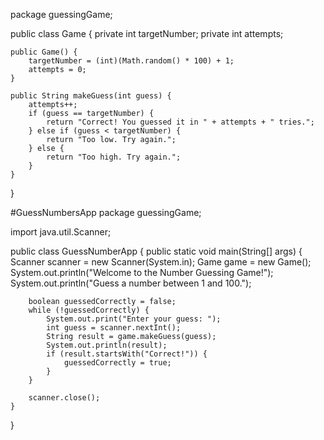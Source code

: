 package guessingGame;

public class Game {
    private int targetNumber;
    private int attempts;

    public Game() {
        targetNumber = (int)(Math.random() * 100) + 1;
        attempts = 0;
    }

    public String makeGuess(int guess) {
        attempts++;
        if (guess == targetNumber) {
            return "Correct! You guessed it in " + attempts + " tries.";
        } else if (guess < targetNumber) {
            return "Too low. Try again.";
        } else {
            return "Too high. Try again.";
        }
    }
}



#GuessNumbersApp
package guessingGame;

import java.util.Scanner;

public class GuessNumberApp {
    public static void main(String[] args) {
        Scanner scanner = new Scanner(System.in);
        Game game = new Game();
        System.out.println("Welcome to the Number Guessing Game!");
        System.out.println("Guess a number between 1 and 100.");

        boolean guessedCorrectly = false;
        while (!guessedCorrectly) {
            System.out.print("Enter your guess: ");
            int guess = scanner.nextInt();
            String result = game.makeGuess(guess);
            System.out.println(result);
            if (result.startsWith("Correct!")) {
                guessedCorrectly = true;
            }
        }

        scanner.close();
    }
}
